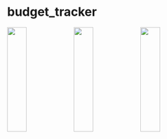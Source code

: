 # budget_tracker

<p>
  <img src ="https://github.com/user-attachments/assets/cc2b1891-040f-4302-a6b0-0170d78f149a" height=25% width=30%>
  <img src ="https://github.com/user-attachments/assets/ddfac6fe-2643-4e83-8e35-a4159510d088" height=25% width=30%>
  <img src ="https://github.com/user-attachments/assets/f1f911c9-3889-49c6-935a-44cd38947668" height=25% width=30%>
</p>


